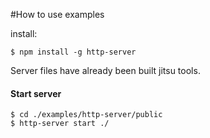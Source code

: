 #How to use examples

install:

```
$ npm install -g http-server
```

Server files have already been built jitsu tools.

#### Start server 
```
$ cd ./examples/http-server/public
$ http-server start ./
```

